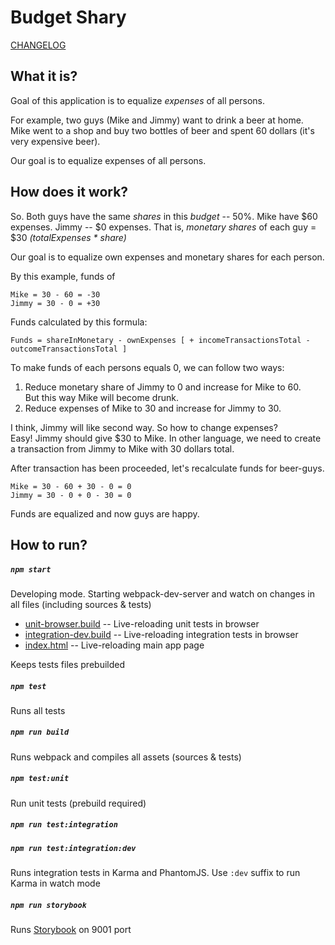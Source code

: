 # Budget Shary

[CHANGELOG](/CHANGELOG.md)

## What it is?
Goal of this application is to equalize _expenses_ of all persons.

For example, two guys (Mike and Jimmy) want to drink a beer at home. Mike
went to a shop and buy two bottles of beer and spent 60 dollars (it's very expensive beer).

Our goal is to equalize expenses of all persons.

## How does it work?

So.
Both guys have the same _shares_ in this _budget_ -- 50%.
Mike have $60 expenses. Jimmy -- $0 expenses.
That is, _monetary shares_ of each guy = $30 _(totalExpenses * share)_

Our goal is to equalize own expenses and monetary shares for each person.

By this example, funds of
```
Mike = 30 - 60 = -30
Jimmy = 30 - 0 = +30
```

Funds calculated by this formula:
```
Funds = shareInMonetary - ownExpenses [ + incomeTransactionsTotal - outcomeTransactionsTotal ]
```

To make funds of each persons equals 0, we can follow two ways:
  1. Reduce monetary share of Jimmy to 0 and increase for Mike to 60.<br/>
     But this way Mike will become drunk.
  2. Reduce expenses of Mike to 30 and increase for Jimmy to 30.

I think, Jimmy will like second way. So how to change expenses?<br/>
Easy! Jimmy should give $30 to Mike. In other language, we
need to create a transaction from Jimmy to Mike with 30 dollars total.

After transaction has been proceeded, let's recalculate funds for beer-guys.
```
Mike = 30 - 60 + 30 - 0 = 0
Jimmy = 30 - 0 + 0 - 30 = 0
```

Funds are equalized and now guys are happy.


## How to run?

##### **`npm start`**
Developing mode. Starting webpack-dev-server and watch on changes in all files (including sources & tests)
* [unit-browser.build](http://localhost:8080/webpack-dev-server/unit-browser.build) 
-- Live-reloading unit tests in browser
* [integration-dev.build](http://localhost:8080/webpack-dev-server/integration-dev.build) 
-- Live-reloading integration tests in browser
* [index.html](http://localhost:8080/webpack-dev-server/dist/index.html) 
-- Live-reloading main app page

Keeps tests files prebuilded

##### **`npm test`**
Runs all tests

##### **`npm run build`**
Runs webpack and compiles all assets (sources & tests)

##### **`npm test:unit`**
Run unit tests (prebuild required)

##### **`npm run test:integration`**
##### **`npm run test:integration:dev`**
Runs integration tests in Karma and PhantomJS. Use `:dev` suffix to run Karma in watch mode

##### **`npm run storybook`**
Runs [Storybook](https://github.com/kadirahq/react-storybook) on 9001 port